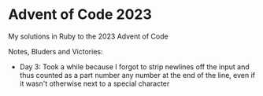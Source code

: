 Advent of Code 2023
============================

My solutions in Ruby to the 2023 Advent of Code

Notes, Bluders and Victories:

* Day 3: Took a while because I forgot to strip newlines off the input and thus counted as a part number
  any number at the end of the line, even if it wasn't otherwise next to a special character
